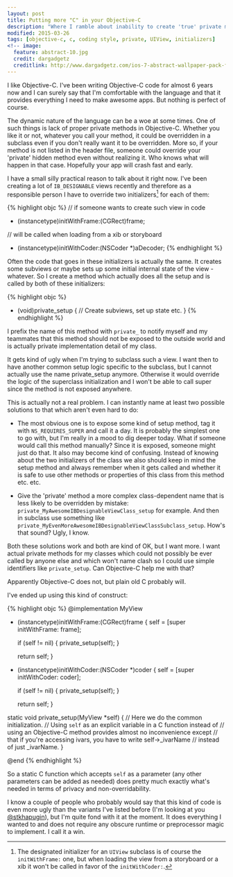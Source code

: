 ```yaml
---
layout: post
title: Putting more "C" in your Objective-C
description: "Where I ramble about inability to create 'true' private methods for Objective-C classes."
modified: 2015-03-26
tags: [objective-c, c, coding style, private, UIView, initializers]
<!-- image:
  feature: abstract-10.jpg
  credit: dargadgetz
  creditlink: http://www.dargadgetz.com/ios-7-abstract-wallpaper-pack-for-iphone-5-and-ipod-touch-retina/ -->
---
```


I like Objective-C. I've been writing Objective-C code for almost 6 years now and I can surely say
that I'm comfortable with the language and that it provides everything I need to make awesome apps.
But nothing is perfect of course.

The dynamic nature of the language can be a woe at some times. One of such things is lack of proper
private methods in Objective-C. Whether you like it or not, whatever you call your method, it could
be overridden in a subclass even if you don't really want it to be overridden. More so, if your
method is not listed in the header file, someone could override your 'private' hidden method even
without realizing it. Who knows what will happen in that case. Hopefully your app will crash
fast and early.

I have a small silly practical reason to talk about it right now. I've been creating a lot of
`IB_DESIGNABLE` views recently and therefore as a responsible person I have to override two
initializers[^1] for each of them:

[^1]: The designated initializer for an `UIView` subclass is of course the `initWithFrame:` one, but
      when loading the view from a storyboard or a xib it won't be called in favor of the `initWithCoder:`.

{% highlight objc %}
// if someone wants to create such view in code
- (instancetype)initWithFrame:(CGRect)frame;

// will be called when loading from a xib or storyboard
- (instancetype)initWithCoder:(NSCoder *)aDecoder;
{% endhighlight %}

Often the code that goes in these initializers is actually the same. It creates some subviews or
maybe sets up some initial internal state of the view - whatever. So I create a method which
actually does all the setup and is called by both of these initializers:

{% highlight objc %}
- (void)private_setup
{
    // Create subviews, set up state etc.
}
{% endhighlight %}

I prefix the name of this method with `private_` to notify myself and my teammates that this
method should not be exposed to the outside world and is actually private implementation detail
of my class.

It gets kind of ugly when I'm trying to subclass such a view. I want then to have another common
setup logic specific to the subclass, but I cannot actually use the name private_setup anymore.
Otherwise it would override the logic of the superclass initialization and I won't be able to call
super since the method is not exposed anywhere.

This is actually not a real problem. I can instantly name at least two possible solutions to
that which aren't even hard to do:

- The most obvious one is to expose some kind of setup method, tag it with `NS_REQUIRES_SUPER`
  and call it a day. It is probably the simplest one to go with, but I'm really in a mood to dig
  deeper today. What if someone would call this method manually? Since it is exposed, someone might
  just do that. It also may become kind of confusing. Instead of knowing about the two initializers
  of the class we also should keep in mind the setup method and always remember when it gets called
  and whether it is safe to use other methods or properties of this class from this method etc. etc.

- Give the 'private' method a more complex class-dependent name that is less likely to be overridden
  by mistake: `private_MyAwesomeIBDesignableViewClass_setup` for example. And then in subclass
  use something like `private_MyEvenMoreAwesomeIBDesignableViewClassSubclass_setup`.
  How's that sound? Ugly, I know.

Both these solutions work and both are kind of OK, but I want more. I want actual private methods
for my classes which could not possibly be ever called by anyone else and which won't name clash so
I could use simple identifiers like `private_setup`. Can Objective-C help me with that?

Apparently Objective-C does not, but plain old C probably will.

I've ended up using this kind of construct:

{% highlight objc %}
@implementation MyView

- (instancetype)initWithFrame:(CGRect)frame
{
    self = [super initWithFrame: frame];

    if (self != nil) {
        private_setup(self);
    }

    return self;
}


- (instancetype)initWithCoder:(NSCoder *)coder
{
    self = [super initWithCoder: coder];

    if (self != nil) {
        private_setup(self);
    }

    return self;
}

static void private_setup(MyView *self)
{
    // Here we do the common initialization.
    // Using `self` as an explicit variable in a C function instead of
    // using an Objective-C method provides almost no inconvenience except
    // that if you're accessing ivars, you have to write self->_ivarName
    // instead of just _ivarName.
}

@end
{% endhighlight %}

So a static C function which accepts `self` as a parameter (any other parameters can be added as
needed) does pretty much exactly what's needed in terms of privacy and non-overridability.

I know a couple of people who probably would say that this kind of code is even more ugly than the
variants I've listed before (I'm looking at you [@stkhapugin](http://twitter.com/stkhapugin)), but
I'm quite fond with it at the moment. It does everything I wanted to and does not require any
obscure runtime or preprocessor magic to implement. I call it a win.
